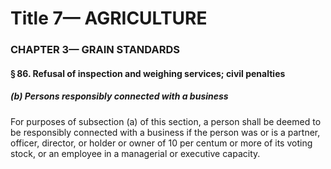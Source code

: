 
# Title 7— AGRICULTURE
### CHAPTER 3— GRAIN STANDARDS
#### § 86. Refusal of inspection and weighing services; civil penalties
##### (b) Persons responsibly connected with a business

For purposes of subsection (a) of this section, a person shall be deemed to be responsibly connected with a business if the person was or is a partner, officer, director, or holder or owner of 10 per centum or more of its voting stock, or an employee in a managerial or executive capacity.
